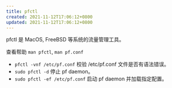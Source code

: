 ```yaml
---
title: pfctl
created: 2021-11-12T17:06:12+0800
updated: 2021-11-12T17:06:12+0800
---
```



pfctl 是 MacOS, FreeBSD 等系统的流量管理工具。

查看帮助 `man pfctl`, `man pf.conf`

- `pfctl -vnf /etc/pf.conf` 校验 /etc/pf.conf 文件是否有语法错误。
- `sudo pfctl -d` 停止 pf daemon。
- `sudo pfctl -ef /etc/pf.conf` 启动 pf daemon 并加载指定配置。
